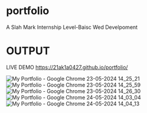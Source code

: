# portfolio
A Slah Mark Internship Level-Baisc Wed Develpoment
# OUTPUT
LIVE DEMO
https://21ak1a0427.github.io/portfolio/

![My Portfolio - Google Chrome 23-05-2024 14_25_21](https://github.com/21AK1A0427/portfolio/assets/121687538/2e741167-bfd8-4933-a25e-299390e9b9a8)
![My Portfolio - Google Chrome 23-05-2024 14_25_59](https://github.com/21AK1A0427/portfolio/assets/121687538/8b08b613-a4f6-48fa-a91f-58f8e0c11d16)
![My Portfolio - Google Chrome 23-05-2024 14_26_30](https://github.com/21AK1A0427/portfolio/assets/121687538/9b4d25a2-1721-400f-9e1c-0e9541b339a9)
![My Portfolio - Google Chrome 24-05-2024 14_03_04](https://github.com/21AK1A0427/portfolio/assets/121687538/91bb4614-7acc-45a1-8f88-d1d19790ff03)
![My Portfolio - Google Chrome 24-05-2024 14_04_13](https://github.com/21AK1A0427/portfolio/assets/121687538/9038430a-ab78-4f3a-9a21-585180105f7c)
